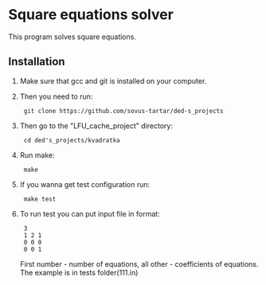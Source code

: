 # Square equations solver
This program solves square equations.
## Installation

1. Make sure that gcc and git is installed on your computer.

2. Then you need to run:            

        git clone https://github.com/sovus-tartar/ded-s_projects

3. Then go to the "LFU_cache_project" directory:

        cd ded's_projects/kvadratka

4. Run make:

        make
   
5. If you wanna get test configuration run:

        make test

6. To run test you can put input file in format:

        3
        1 2 1
        0 0 0
        0 0 1
    First number - number of equations, all other - coefficients of equations.
    The example is in tests folder(111.in)